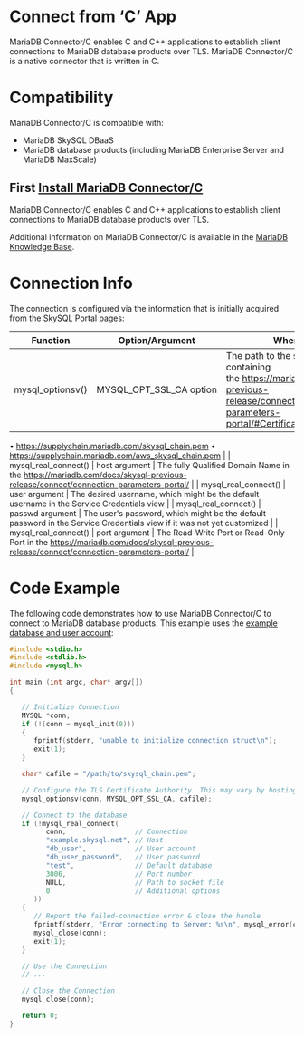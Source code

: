 # Connect from ‘C’ App

MariaDB Connector/C enables C and C++ applications to establish client connections to MariaDB database products over TLS. MariaDB Connector/C is a native connector that is written in C.

# Compatibility

MariaDB Connector/C is compatible with:

- MariaDB SkySQL DBaaS
- MariaDB database products (including MariaDB Enterprise Server and MariaDB MaxScale)

## First [Install MariaDB Connector/C](https://mariadb.com/docs/skysql-previous-release/connect/programming-languages/c/install/)

MariaDB Connector/C enables C and C++ applications to establish client connections to MariaDB database products over TLS.

Additional information on MariaDB Connector/C is available in the [MariaDB Knowledge Base](https://mariadb.com/kb/en/mariadb-connector-c/).

# Connection Info

The connection is configured via the information that is initially acquired from the SkySQL Portal pages:

| Function | Option/Argument | Where to find it |
| --- | --- | --- |
| mysql_optionsv() | MYSQL_OPT_SSL_CA option | The path to the skysql_chain.pem file containing the https://mariadb.com/docs/skysql-previous-release/connect/connection-parameters-portal/#Certificate_Authority_Chain
• https://supplychain.mariadb.com/skysql_chain.pem
• https://supplychain.mariadb.com/aws_skysql_chain.pem |
| mysql_real_connect() | host argument | The fully Qualified Domain Name in the https://mariadb.com/docs/skysql-previous-release/connect/connection-parameters-portal/ |
| mysql_real_connect() | user argument | The desired username, which might be the default username in the Service Credentials view |
| mysql_real_connect() | passwd argument | The user's password, which might be the default password in the Service Credentials view if it was not yet customized |
| mysql_real_connect() | port argument | The Read-Write Port or Read-Only Port in the https://mariadb.com/docs/skysql-previous-release/connect/connection-parameters-portal/ |

# Code Example

The following code demonstrates how to use MariaDB Connector/C to connect to MariaDB database products. This example uses the [example database and user account](https://mariadb.com/docs/skysql-previous-release/connect/programming-languages/c/example-setup/):

```c
#include <stdio.h>
#include <stdlib.h>
#include <mysql.h>

int main (int argc, char* argv[])
{

   // Initialize Connection
   MYSQL *conn;
   if (!(conn = mysql_init(0)))
   {
      fprintf(stderr, "unable to initialize connection struct\n");
      exit(1);
   }

   char* cafile = "/path/to/skysql_chain.pem";

   // Configure the TLS Certificate Authority. This may vary by hosting provider!
   mysql_optionsv(conn, MYSQL_OPT_SSL_CA, cafile);

   // Connect to the database
   if (!mysql_real_connect(
         conn,                 // Connection
         "example.skysql.net", // Host
         "db_user",            // User account
         "db_user_password",   // User password
         "test",               // Default database
         3006,                 // Port number
         NULL,                 // Path to socket file
         0                     // Additional options
      ))
   {
      // Report the failed-connection error & close the handle
      fprintf(stderr, "Error connecting to Server: %s\n", mysql_error(conn));
      mysql_close(conn);
      exit(1);
   }

   // Use the Connection
   // ...

   // Close the Connection
   mysql_close(conn);

   return 0;
}
```